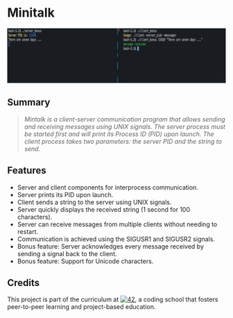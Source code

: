 # Minitalk
![](https://github.com/JideOgunlana/42_minitalk/blob/main/usage_minitalk.gif)


## Summary
> *Mintalk is a client-server communication program that allows sending and receiving messages using UNIX signals. The server process must be started first and will print its Process ID (PID) upon launch. The client process takes two parameters: the server PID and the string to send*.


## Features
- Server and client components for interprocess communication.
- Server prints its PID upon launch.
- Client sends a string to the server using UNIX signals.
- Server quickly displays the received string (1 second for 100 characters).
- Server can receive messages from multiple clients without needing to restart.
- Communication is achieved using the SIGUSR1 and SIGUSR2 signals.
- Bonus feature: Server acknowledges every message received by sending a signal back to the client.
- Bonus feature: Support for Unicode characters.


<h2>Credits</h3>
This project is part of the curriculum at <a href="https://www.42heilbronn.de"><img src="https://upload.wikimedia.org/wikipedia/commons/thumb/8/8d/42_Logo.svg/1200px-42_Logo.svg.png" width="20" alt="42" /></a>, a coding school that fosters peer-to-peer learning and project-based education.
